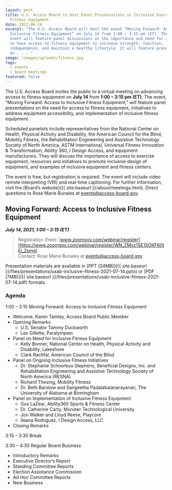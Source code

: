 ```yaml
---
layout: post
title: U.S. Access Board to Host Panel Presentations on Inclusive Exercise and
  Fitness Equipment
date: 2021-06-16
excerpt: "The U.S. Access Board will host the event “Moving Forward: Access to
  Inclusive Fitness Equipment” on July 14 from 1:00 – 3:15 pm (ET). The virtual
  event will feature panel discussions on the importance and need for all people
  to have access to fitness equipment to increase strength, function,
  independence, and maintain a healthy lifestyle. It will feature presentations
  on . . . "
image: /images/uploads/fitness.jpg
tags:
  - events
  - board meetings
featured: false
---
```

The U.S. Access Board invites the public to a virtual meeting on advancing access to fitness equipment on **July 14** from **1:00 – 3:15 pm (ET)**. The event, “Moving Forward: Access to Inclusive Fitness Equipment,” will feature panel presentations on the need for access to fitness equipment, initiatives to address equipment accessibility, and implementation of inclusive fitness equipment.

Scheduled panelists include representatives from the National Center on Health, Physical Activity and Disability, the American Council for the Blind, Mobility Fitness, the Rehabilitation Engineering and Assistive Technology Society of North America, ASTM International, Universal Fitness Innovation & Transformation, Ability 360, I Design Access, and equipment manufacturers.  They will discuss the importance of access to exercise equipment, resources and initiatives to promote inclusive design of equipment, and examples of inclusive equipment and fitness centers. 

The event is free, but registration is required. The event will include video remote interpreting (VRI) and real-time captioning. For further information, visit the [Board’s website]({{ site.baseurl }}/about/meetings.html). Direct questions to Rose Marie Bunales at <events@access-board.gov>. 

## Moving Forward: Access to Inclusive Fitness Equipment

***July 14, 2021, 1:00 – 3:15 (ET)***

> Registration (free): [www.zoomgov.com/webinar/register](https://www.zoomgov.com/webinar/register/WN_ZMxz1SE1SOKF60tEi_2smg) \
> Contact: Rose Marie Bunales at <events@access-board.gov>

Presentation materials are available in [PPT (24MB)]({{ site.baseurl }}/files/presentations/usab-inclusive-fitness-2021-07-14.pptx) or [PDF (7MB)]({{ site.baseurl }}/files/presentations/usab-inclusive-fitness-2021-07-14.pdf) formats.

### Agenda

1:00 – 3:15 Moving Forward: Access to Inclusive Fitness Equipment

* Welcome, Karen Tamley, Access Board Public Member
* Opening Remarks
  * U.S. Senator Tammy Duckworth 
  * Lex Gillette, Paralympian
* Panel on Need for Inclusive Fitness Equipment
  * Kelly Bonner, National Center on Health, Physical Activity and Disability, Lakeshore
  * Clark Rachfal, American Council of the Blind 
* Panel on Ongoing Inclusive Fitness Initiatives
  * Dr. Stephanie Schnorbus Stephens, Beneficial Designs, Inc. and Rehabilitation Engineering and Assistive Technology Society of North America (RESNA) 
  * Richard Thesing, Mobility Fitness
  * Dr. Beth Barstow and Sangeetha Padalabalanarayanan, The University of Alabama at Birmingham
* Panel on Implementation of Inclusive Fitness Equipment
  * Gus LaZear, Ability360 Sports & Fitness Center 
  * Dr. Catherine Carty, Munster Technological University
  * Jon Walker and Lloyd Reese, Playcore 
  * Ileana Rodriguez, I Design Access, LLC 
* Closing Remarks 

3:15 – 3:30 Break  

3:30 – 4:30 Regular Board Business  

* Introductory Remarks  
* Executive Director’s Report  
* Standing Committee Reports  
* Election Assistance Commission  
* Ad Hoc Committee Reports   
* New Business
